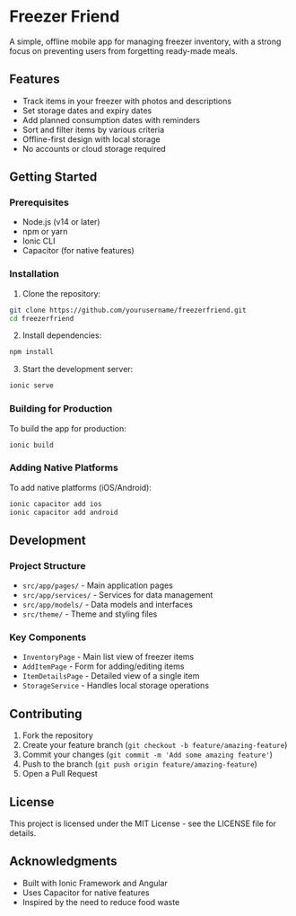 # Freezer Friend

A simple, offline mobile app for managing freezer inventory, with a strong focus on preventing users from forgetting ready-made meals.

## Features

- Track items in your freezer with photos and descriptions
- Set storage dates and expiry dates
- Add planned consumption dates with reminders
- Sort and filter items by various criteria
- Offline-first design with local storage
- No accounts or cloud storage required

## Getting Started

### Prerequisites

- Node.js (v14 or later)
- npm or yarn
- Ionic CLI
- Capacitor (for native features)

### Installation

1. Clone the repository:
```bash
git clone https://github.com/yourusername/freezerfriend.git
cd freezerfriend
```

2. Install dependencies:
```bash
npm install
```

3. Start the development server:
```bash
ionic serve
```

### Building for Production

To build the app for production:

```bash
ionic build
```

### Adding Native Platforms

To add native platforms (iOS/Android):

```bash
ionic capacitor add ios
ionic capacitor add android
```

## Development

### Project Structure

- `src/app/pages/` - Main application pages
- `src/app/services/` - Services for data management
- `src/app/models/` - Data models and interfaces
- `src/theme/` - Theme and styling files

### Key Components

- `InventoryPage` - Main list view of freezer items
- `AddItemPage` - Form for adding/editing items
- `ItemDetailsPage` - Detailed view of a single item
- `StorageService` - Handles local storage operations

## Contributing

1. Fork the repository
2. Create your feature branch (`git checkout -b feature/amazing-feature`)
3. Commit your changes (`git commit -m 'Add some amazing feature'`)
4. Push to the branch (`git push origin feature/amazing-feature`)
5. Open a Pull Request

## License

This project is licensed under the MIT License - see the LICENSE file for details.

## Acknowledgments

- Built with Ionic Framework and Angular
- Uses Capacitor for native features
- Inspired by the need to reduce food waste 